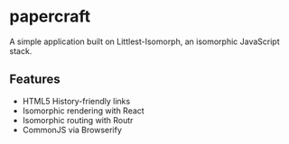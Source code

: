 # papercraft

A simple application built on Littlest-Isomorph, an isomorphic JavaScript stack.

## Features

- HTML5 History-friendly links
- Isomorphic rendering with React
- Isomorphic routing with Routr
- CommonJS via Browserify
